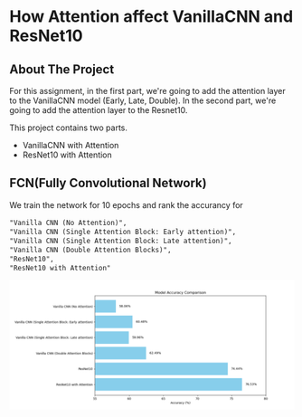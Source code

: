 # How Attention affect VanillaCNN and ResNet10 


<!-- ABOUT THE PROJECT -->
## About The Project
For this assignment, in the first part, we're going to add the attention layer to the VanillaCNN model (Early, Late, Double). In the second part, we're going to add the attention layer to the Resnet10.

This project contains two parts.

* VanillaCNN with Attention
* ResNet10 with Attention




## FCN(Fully Convolutional Network)
We train the network for 10 epochs and rank the accurancy for 
    
    "Vanilla CNN (No Attention)",
    "Vanilla CNN (Single Attention Block: Early attention)",
    "Vanilla CNN (Single Attention Block: Late attention)",
    "Vanilla CNN (Double Attention Blocks)",
    "ResNet10",
    "ResNet10 with Attention"


![accuracy rank](https://github.com/tonytonyhsiao/intro-to-visual-learning_hw4/blob/main/rank%20diagram.png)

